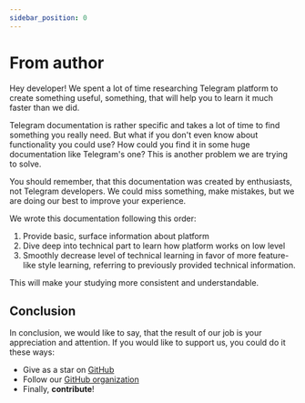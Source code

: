 ```yaml
---
sidebar_position: 0
---
```


# From author

Hey developer! We spent a lot of time researching Telegram platform to create
something useful, something, that will help you to learn it much faster than we
did.

Telegram documentation is rather specific and takes a lot of time to find
something you really need. But what if you don't even know about functionality
you could use? How could you find it in some huge documentation like Telegram's
one? This is another problem we are trying to solve.

You should remember, that this documentation was created by enthusiasts, not
Telegram developers. We could miss something, make mistakes, but we are doing
our best to improve your experience.

We wrote this documentation following this order:

1. Provide basic, surface information about platform
2. Dive deep into technical part to learn how platform works on low level
3. Smoothly decrease level of technical learning in favor of more feature-like
   style learning, referring to previously provided technical information.

This will make your studying more consistent and understandable.

## Conclusion

In conclusion, we would like to say, that the result of our job is your
appreciation and attention. If you would like to support us, you could do it
these ways:

- Give as a star on [GitHub](https://github.com/Telegram-Web-Apps/twa)
- Follow our [GitHub organization](https://github.com/Telegram-Web-Apps)
- Finally, **contribute**!